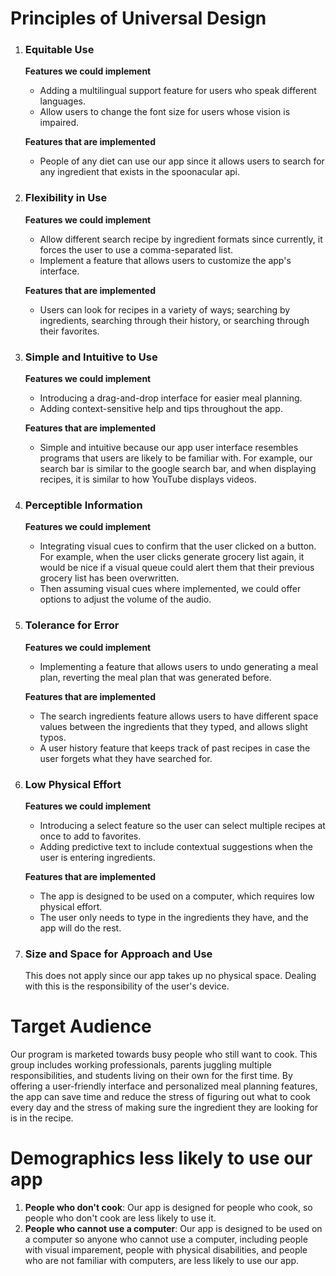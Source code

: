 # Principles of Universal Design
1. ### Equitable Use
   **Features we could implement**
    - Adding a multilingual support feature for users who speak different languages.
    - Allow users to change the font size for users whose vision is impaired.

   **Features that are implemented**
    - People of any diet can use our app since it allows users
   to search for any ingredient that exists in the spoonacular api.

2. ### Flexibility in Use
   **Features we could implement**
    - Allow different search recipe by ingredient formats 
   since currently, it forces the user to use a comma-separated list.
    - Implement a feature that allows users to customize the app's interface.
   
   **Features that are implemented**
    - Users can look for recipes in a variety of ways; searching by ingredients,
   searching through their history, or searching through their favorites.
3. ### Simple and Intuitive to Use
   **Features we could implement**
    - Introducing a drag-and-drop interface for easier meal planning.
    - Adding context-sensitive help and tips throughout the app.

   **Features that are implemented**
    - Simple and intuitive because our app user interface resembles programs that users
   are likely to be familiar with. For example, our search bar is similar to the google 
   search bar, and when displaying recipes, it is similar to how YouTube displays videos.
4. ### Perceptible Information
   **Features we could implement**
    - Integrating visual cues to confirm that the user clicked on a button. For
   example, when the user clicks generate grocery list again, it would be nice
   if a visual queue could alert them that their previous grocery list has been overwritten.
    - Then assuming visual cues where implemented, we could
   offer options to adjust the volume of the audio.

5. ### Tolerance for Error
   **Features we could implement**
    - Implementing a feature that allows users to undo generating a meal plan, reverting
   the meal plan that was generated before.

   **Features that are implemented**
    - The search ingredients feature allows users to have different space values between
    the ingredients that they typed, and allows slight typos.
    - A user history feature that keeps track of past recipes in case the user forgets what they have searched for.

6. ### Low Physical Effort
   **Features we could implement**
    - Introducing a select feature so the user can select multiple recipes at once
   to add to favorites.
    - Adding predictive text to include contextual suggestions when the user
   is entering ingredients.

   **Features that are implemented**
    - The app is designed to be used on a computer, which requires low physical effort.
    - The user only needs to type in the ingredients they have, and the app will do the rest.
7. ### Size and Space for Approach and Use ###
   This does not apply since our app takes up no physical space. Dealing with this is
the responsibility of the user's device.

# Target Audience

Our program is marketed towards busy people who still want to cook.
This group includes working professionals, parents juggling multiple responsibilities, 
and students living on their own for the first time.
By offering a user-friendly interface and personalized meal planning features, the app can save time and reduce the 
stress of figuring out what to cook every day and the stress of making
sure the ingredient they are looking for is in the recipe.

# Demographics less likely to use our app
1. **People who don't cook**: Our app is designed for people who cook, 
so people who don't cook are less likely to use it.
3. **People who cannot use a computer**: Our app is designed to be used on a computer so anyone
who cannot use a computer, including people with visual imparement, people with physical disabilities, 
and people who are not familiar with computers, are less likely to use our app.
